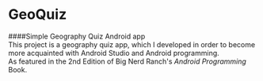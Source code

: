# GeoQuiz
####Simple Geography Quiz Android app  
This project is a geography quiz app, which I developed in order to become more acquainted with Android Studio and Android programming.  
    As featured in the 2nd Edition of Big Nerd Ranch's *Android Programming* Book.
